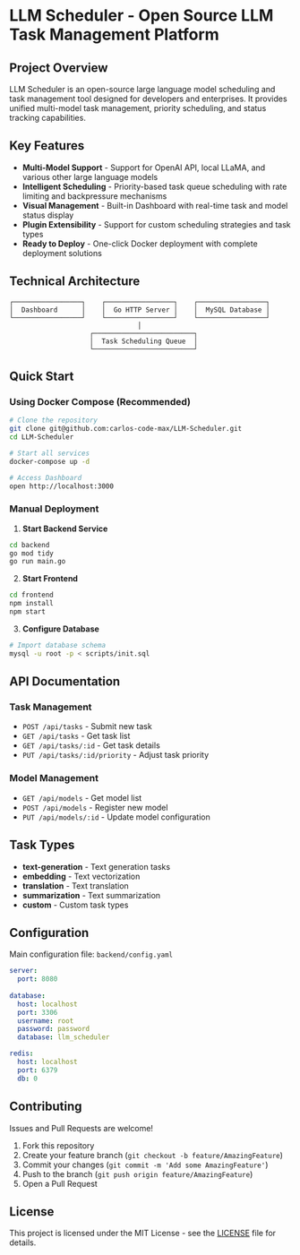 # LLM Scheduler - Open Source LLM Task Management Platform

## Project Overview

LLM Scheduler is an open-source large language model scheduling and task management tool designed for developers and enterprises. It provides unified multi-model task management, priority scheduling, and status tracking capabilities.

## Key Features

- **Multi-Model Support** - Support for OpenAI API, local LLaMA, and various other large language models
- **Intelligent Scheduling** - Priority-based task queue scheduling with rate limiting and backpressure mechanisms
- **Visual Management** - Built-in Dashboard with real-time task and model status display
- **Plugin Extensibility** - Support for custom scheduling strategies and task types
- **Ready to Deploy** - One-click Docker deployment with complete deployment solutions

## Technical Architecture

```
┌─────────────────┐    ┌─────────────────┐    ┌─────────────────┐
│  Dashboard      │    │  Go HTTP Server │    │  MySQL Database │
└─────────────────┘    └─────────────────┘    └─────────────────┘
                                │
                    ┌─────────────────────────┐
                    │  Task Scheduling Queue  │
                    └─────────────────────────┘
```

## Quick Start

### Using Docker Compose (Recommended)

```bash
# Clone the repository
git clone git@github.com:carlos-code-max/LLM-Scheduler.git
cd LLM-Scheduler

# Start all services
docker-compose up -d

# Access Dashboard
open http://localhost:3000
```

### Manual Deployment

1. **Start Backend Service**
```bash
cd backend
go mod tidy
go run main.go
```

2. **Start Frontend**
```bash
cd frontend
npm install
npm start
```

3. **Configure Database**
```bash
# Import database schema
mysql -u root -p < scripts/init.sql
```

## API Documentation

### Task Management

- `POST /api/tasks` - Submit new task
- `GET /api/tasks` - Get task list
- `GET /api/tasks/:id` - Get task details
- `PUT /api/tasks/:id/priority` - Adjust task priority

### Model Management

- `GET /api/models` - Get model list
- `POST /api/models` - Register new model
- `PUT /api/models/:id` - Update model configuration

## Task Types

- **text-generation** - Text generation tasks
- **embedding** - Text vectorization
- **translation** - Text translation
- **summarization** - Text summarization
- **custom** - Custom task types

## Configuration

Main configuration file: `backend/config.yaml`

```yaml
server:
  port: 8080
  
database:
  host: localhost
  port: 3306
  username: root
  password: password
  database: llm_scheduler

redis:
  host: localhost
  port: 6379
  db: 0
```

## Contributing

Issues and Pull Requests are welcome!

1. Fork this repository
2. Create your feature branch (`git checkout -b feature/AmazingFeature`)
3. Commit your changes (`git commit -m 'Add some AmazingFeature'`)
4. Push to the branch (`git push origin feature/AmazingFeature`)
5. Open a Pull Request

## License

This project is licensed under the MIT License - see the [LICENSE](LICENSE) file for details.
